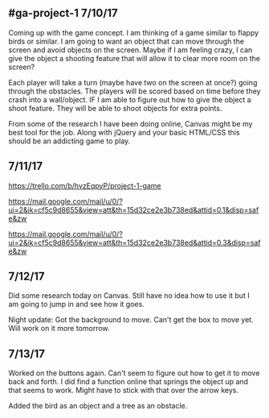 #ga-project-1
7/10/17
-------

Coming up with the game concept. I am thinking of a game similar to flappy birds or similar. I am going to want an object that can move through the screen and avoid objects on the screen. Maybe if I am feeling crazy, I can give the object a shooting feature that will allow it to clear more room on the screen?

Each player will take a turn (maybe have two on the screen at once?) going through the obstacles. The players will be scored based on time before they crash into a wall/object. IF I am able to figure out how to give the object a shoot feature. They will be able to shoot objects for extra points. 

From some of the research I have been doing online, Canvas might be my best tool for the job. Along with jQuery and your basic HTML/CSS this should be an addicting game to play.


7/11/17
--------
https://trello.com/b/hvzEqpyP/project-1-game

https://mail.google.com/mail/u/0/?ui=2&ik=cf5c9d8655&view=att&th=15d32ce2e3b738ed&attid=0.1&disp=safe&zw

https://mail.google.com/mail/u/0/?ui=2&ik=cf5c9d8655&view=att&th=15d32ce2e3b738ed&attid=0.3&disp=safe&zw



7/12/17
--------

Did some research today on Canvas. Still have no idea how to use it but I am going to jump in and see how it goes.

Night update: Got the background to move. Can't get the box to move yet. Will work on it more tomorrow.



7/13/17
--------
Worked on the buttons again. Can't seem to figure out how to get it to move back and forth. I did find a function online that springs the object up and that seems to work. Might have to stick with that over the arrow keys.

Added the bird as an object and a tree as an obstacle. 
